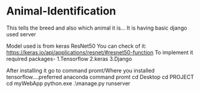 # Animal-Identification
This tells the breed and also which animal it is...
It is having basic django used server

Model used is from keras ResNet50
You can check of it: https://keras.io/api/applications/resnet/#resnet50-function
To implement it required packages-
1.Tensorflow
2.keras
3.Django

After installing it go to command promt/Where you installed tensorflow....preferred anaconda command promt
cd Desktop
cd PROJECT
cd myWebApp
python.exe .\manage.py runserver
